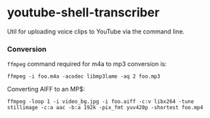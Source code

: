# youtube-shell-transcriber
Util for uploading voice clips to YouTube via the command line.

### Conversion
`ffmpeg` command required for m4a to mp3  conversion is:
```shell script
ffmpeg -i foo.m4a -acodec libmp3lame -aq 2 foo.mp3
```
Converting AIFF to an MP$:
```shell script
ffmpeg -loop 1 -i video_bg.jpg -i foo.aiff -c:v libx264 -tune stillimage -c:a aac -b:a 192k -pix_fmt yuv420p -shortest foo.mp4
```